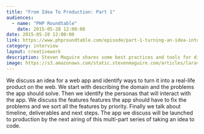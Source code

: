 ```yaml
---
title: "From Idea To Production: Part 1"
audiences:
  - name: "PHP Roundtable"
    date: 2015-05-28 12:00:00
date: 2015-05-28 12:00:00
link: https://www.phproundtable.com/episode/part-1-turning-an-idea-into-code-for-production
category: interview
layout: creativework
description: Steven Maguire shares some best practices and tools for discovering requirements for a green field minimum viable product
image: https://s3.amazonaws.com/static.stevenmaguire.com/articles/laravel-ci.jpg
---
```


We discuss an idea for a web app and identify ways to turn it into a real-life product on the web. We start with describing the domain and the problems the app should solve. Then we identify the personas that will interact with the app. We discuss the features features the app should have to fix the problems and we sort all the features by priority. Finally we talk about timeline, deliverables and next steps. The app we discuss will be launched to production by the next airing of this multi-part series of taking an idea to code.
